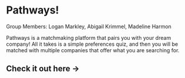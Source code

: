 # Pathways!
Group Members: Logan Markley, Abigail Krimmel, Madeline Harmon

Pathways is a matchmaking platform that pairs you with your dream company! All it takes is a simple preferences quiz, and then you will be matched with multiple companies that offer what you are searching for.

<h2>Check it out here -></h2>
